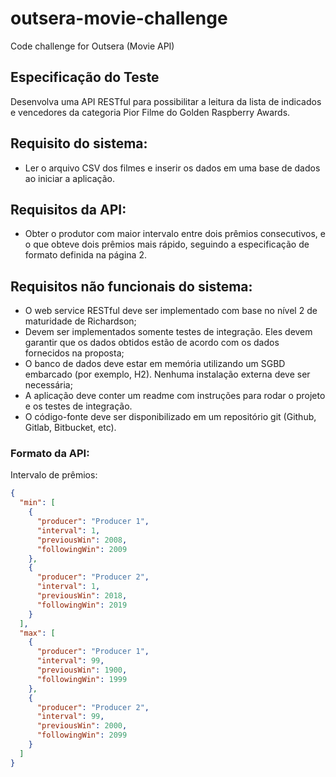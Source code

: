 # outsera-movie-challenge
Code challenge for Outsera (Movie API)

## Especificação do Teste
Desenvolva uma API RESTful para possibilitar a leitura da lista de indicados e 
vencedores da categoria Pior Filme do Golden Raspberry Awards.

## Requisito do sistema:
- Ler o arquivo CSV dos filmes e inserir os dados em uma base de dados ao 
  iniciar a aplicação.
   
## Requisitos da API:
- Obter o produtor com maior intervalo entre dois prêmios consecutivos, e o que 
  obteve dois prêmios mais rápido, seguindo a especificação de formato definida 
  na página 2.
  
## Requisitos não funcionais do sistema:
- O web service RESTful deve ser implementado com base no nível 2 de maturidade
   de Richardson;
- Devem ser implementados somente testes de integração. Eles devem garantir que
   os dados obtidos estão de acordo com os dados fornecidos na proposta;
- O banco de dados deve estar em memória utilizando um SGBD embarcado (por
   exemplo, H2). Nenhuma instalação externa deve ser necessária;
- A aplicação deve conter um readme com instruções para rodar o projeto e os
   testes de integração.
- O código-fonte deve ser disponibilizado em um repositório git (Github, 
  Gitlab, Bitbucket, etc).

### Formato da API:
Intervalo de prêmios:

```json
{
  "min": [
    {
      "producer": "Producer 1",
      "interval": 1,
      "previousWin": 2008,
      "followingWin": 2009
    },
    {
      "producer": "Producer 2",
      "interval": 1,
      "previousWin": 2018,
      "followingWin": 2019
    }
  ],
  "max": [
    {
      "producer": "Producer 1",
      "interval": 99,
      "previousWin": 1900,
      "followingWin": 1999
    },
    {
      "producer": "Producer 2",
      "interval": 99,
      "previousWin": 2000,
      "followingWin": 2099
    }
  ]
}
```